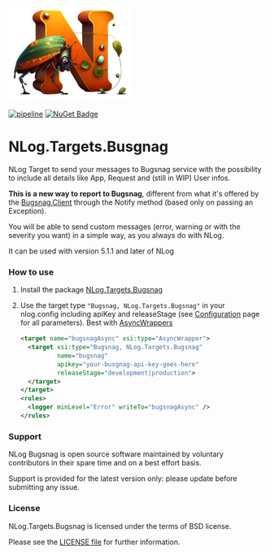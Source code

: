 ![logo](/misc/logo/logo-home.png)

[![pipeline](https://github.com/lucaritossa/NLog.Targets.Bugsnag.Test.Pipeline/actions/workflows/pipeline.yml/badge.svg?branch=main)](https://github.com/lucaritossa/NLog.Targets.Bugsnag.Test.Pipeline/actions/workflows/pipeline.yml)
[![NuGet Badge](https://buildstats.info/nuget/NLog.Targets.Bugsnag?includePreReleases=false)](https://www.nuget.org/packages/NLog.Targets.Bugsnag)

NLog.Targets.Busgnag
=======================

NLog Target to send your messages to Bugsnag service with the possibility to include all details like App, Request and (still in WIP) User infos.

**This is a new way to report to Bugsnag**, different from what it's offered by the [Bugsnag.Client](https://docs.bugsnag.com/platforms/dotnet/other/#basic-configuration) through the Notify method (based only on passing an Exception).

You will be able to send custom messages (error, warning or with the severity you want) in a simple way, as you always do with NLog.

It can be used with version 5.1.1 and later of NLog

### How to use

1) Install the package [NLog.Targets.Bugsnag](https://www.nuget.org/packages/NLog.Targets.Bugsnag)

2) Use the target type `"Bugsnag, NLog.Targets.Bugsnag"` in your nlog.config including apiKey and releaseStage (see [Configuration](/docs/configuration.md) page for all parameters). Best with [AsyncWrappers](https://github.com/NLog/NLog/wiki/AsyncWrapper-target)

    ```xml
    <target name="bugsnagAsync" xsi:type="AsyncWrapper">
      <target xsi:type="Bugsnag, NLog.Targets.Bugsnag"
              name="bugsnag" 
              apikey="your-busgnag-api-key-goes-here"
              releaseStage="development|production">
      </target>
    </target>
    <rules>
      <logger minLevel="Error" writeTo="bugsnagAsync" />
    </rules>
    ```
     
### Support

NLog Bugsnag is open source software maintained by voluntary contributors in their spare time and on a best effort basis.

Support is provided for the latest version only: please update before submitting any issue.


### License

NLog.Targets.Bugsnag is licensed under the terms of BSD license.

Please see the [LICENSE file](./LICENSE.md) for further information.
